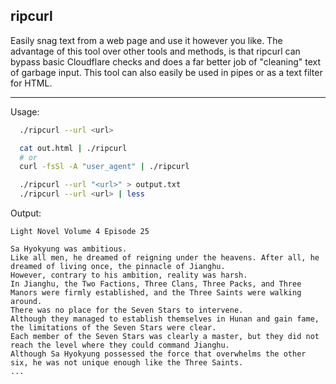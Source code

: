 ## ripcurl

Easily snag text from a web page and use it however you like. The advantage
of this tool over other tools and methods, is that ripcurl can bypass basic
Cloudflare checks and does a far better job of "cleaning" text of garbage input.
This tool can also easily be used in pipes or as a text filter for HTML.

---

Usage:

```sh
  ./ripcurl --url <url>
```

```sh
  cat out.html | ./ripcurl
  # or
  curl -fsSl -A "user_agent" | ./ripcurl
```

```sh
  ./ripcurl --url "<url>" > output.txt
  ./ripcurl --url <url> | less
```

Output:

```
Light Novel Volume 4 Episode 25

Sa Hyokyung was ambitious.
Like all men, he dreamed of reigning under the heavens. After all, he dreamed of living once, the pinnacle of Jianghu.
However, contrary to his ambition, reality was harsh.
In Jianghu, the Two Factions, Three Clans, Three Packs, and Three Manors were firmly established, and the Three Saints were walking around.
There was no place for the Seven Stars to intervene.
Although they managed to establish themselves in Hunan and gain fame, the limitations of the Seven Stars were clear.
Each member of the Seven Stars was clearly a master, but they did not reach the level where they could command Jianghu.
Although Sa Hyokyung possessed the force that overwhelms the other six, he was not unique enough like the Three Saints.
...
```
